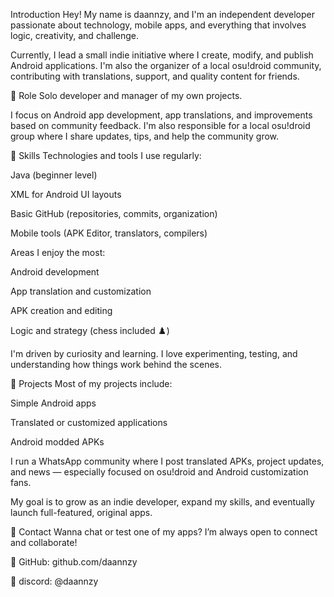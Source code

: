 Introduction
Hey! My name is daannzy, and I'm an independent developer passionate about technology, mobile apps, and everything that involves logic, creativity, and challenge.

Currently, I lead a small indie initiative where I create, modify, and publish Android applications. I'm also the organizer of a local osu!droid community, contributing with translations, support, and quality content for friends.

💼 Role
Solo developer and manager of my own projects.

I focus on Android app development, app translations, and improvements based on community feedback.
I'm also responsible for a local osu!droid group where I share updates, tips, and help the community grow.

🧠 Skills
Technologies and tools I use regularly:

 Java (beginner level)

 XML for Android UI layouts

 Basic GitHub (repositories, commits, organization)

 Mobile tools (APK Editor, translators, compilers)

Areas I enjoy the most:

Android development

App translation and customization

APK creation and editing

Logic and strategy (chess included ♟️)

I'm driven by curiosity and learning. I love experimenting, testing, and understanding how things work behind the scenes.

📂 Projects
Most of my projects include:

Simple Android apps

Translated or customized applications

Android modded APKs

I run a WhatsApp community where I post translated APKs, project updates, and news — especially focused on osu!droid and Android customization fans.

My goal is to grow as an indie developer, expand my skills, and eventually launch full-featured, original apps.

🤝 Contact
Wanna chat or test one of my apps? I’m always open to connect and collaborate!

🔗 GitHub: github.com/daannzy

💬 discord: @daannzy
